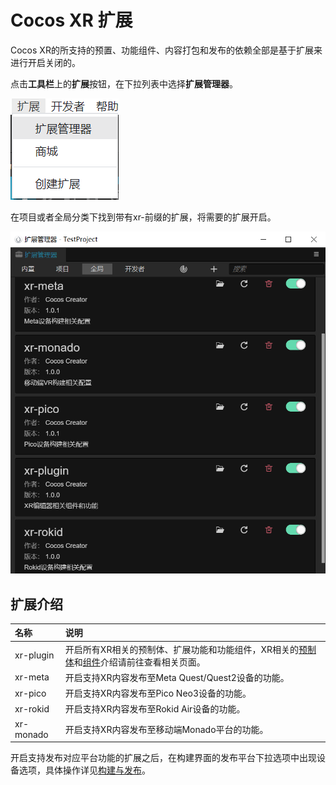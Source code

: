 # Cocos XR 扩展
Cocos XR的所支持的预置、功能组件、内容打包和发布的依赖全部是基于扩展来进行开启关闭的。

点击**工具栏**上的**扩展**按钮，在下拉列表中选择**扩展管理器**。

![](extension/extension_button.png)

在项目或者全局分类下找到带有xr-前缀的扩展，将需要的扩展开启。

![](extension/entension.png)

## 扩展介绍

名称|说明
:--|:--
xr-plugin|开启所有XR相关的预制体、扩展功能和功能组件，XR相关的[预制体](prefab.md)和[组件](component.md)介绍请前往查看相关页面。
xr-meta|开启支持XR内容发布至Meta Quest/Quest2设备的功能。
xr-pico|开启支持XR内容发布至Pico Neo3设备的功能。
xr-rokid|开启支持XR内容发布至Rokid Air设备的功能。
xr-monado|开启支持XR内容发布至移动端Monado平台的功能。|

开启支持发布对应平台功能的扩展之后，在构建界面的发布平台下拉选项中出现设备选项，具体操作详见[构建与发布](build.md)。
